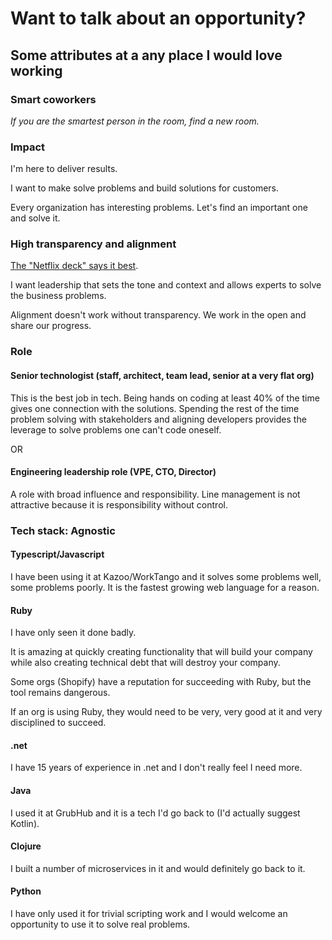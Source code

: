 # Want to talk about an opportunity?  

## Some attributes at a any place I would love working

### Smart coworkers  

_If you are the smartest person in the room, find a new room._

### Impact
I'm here to deliver results.  

I want to make solve problems and build solutions for customers.  

Every organization has interesting problems.  Let's find an important one and solve it.

### High transparency and alignment  

[The "Netflix deck" says it best](https://www.slideshare.net/reed2001/culture-1798664).  

I want leadership that sets the tone and context and allows experts to solve the business problems.  

Alignment doesn't work without transparency.  We work in the open and share our progress.

### Role

#### Senior technologist (staff, architect, team lead, senior at a very flat org)  

This is the best job in tech.  Being hands on coding at least 40% of the time gives one connection with the solutions.  Spending the rest of the time problem solving with stakeholders and aligning developers provides the leverage to solve problems one can't code oneself.  

OR

#### Engineering leadership role (VPE, CTO, Director)

A role with broad influence and responsibility.  Line management is not attractive because it is responsibility without control.


### Tech stack: Agnostic

#### Typescript/Javascript

I have been using it at Kazoo/WorkTango and it solves some problems well, some problems poorly.  It is the fastest growing web language for a reason.

#### Ruby

I have only seen it done badly.  

It is amazing at quickly creating functionality that will build your company while also creating technical debt that will destroy your company.  

Some orgs (Shopify) have a reputation for succeeding with Ruby, but the tool remains dangerous.  

If an org is using Ruby, they would need to be very, very good at it and very disciplined to succeed.

#### .net

I have 15 years of experience in .net and I don't really feel I need more.

#### Java

I used it at GrubHub and it is a tech I'd go back to (I'd actually suggest Kotlin).

#### Clojure

I built a number of microservices in it and would definitely go back to it.

#### Python

I have only used it for trivial scripting work and I would welcome an opportunity to use it to solve real problems.

